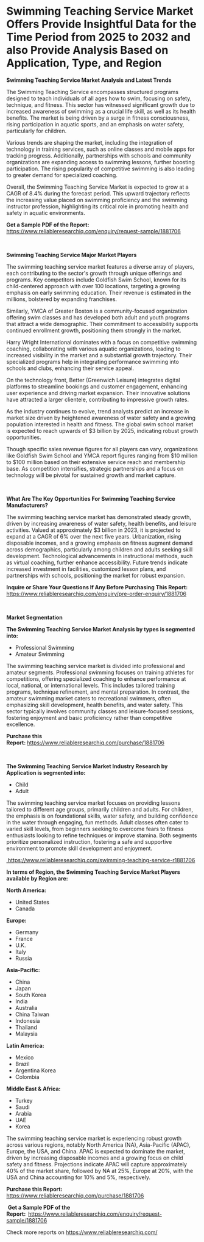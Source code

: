 <p><h1>Swimming Teaching Service Market Offers Provide Insightful Data for the Time Period from 2025 to 2032 and also Provide Analysis Based on Application, Type, and Region</h1></p><p><strong>Swimming Teaching Service Market Analysis and Latest Trends</strong></p>
<p><p>The Swimming Teaching Service encompasses structured programs designed to teach individuals of all ages how to swim, focusing on safety, technique, and fitness. This sector has witnessed significant growth due to increased awareness of swimming as a crucial life skill, as well as its health benefits. The market is being driven by a surge in fitness consciousness, rising participation in aquatic sports, and an emphasis on water safety, particularly for children.</p><p>Various trends are shaping the market, including the integration of technology in training services, such as online classes and mobile apps for tracking progress. Additionally, partnerships with schools and community organizations are expanding access to swimming lessons, further boosting participation. The rising popularity of competitive swimming is also leading to greater demand for specialized coaching. </p><p>Overall, the Swimming Teaching Service Market is expected to grow at a CAGR of 8.4% during the forecast period. This upward trajectory reflects the increasing value placed on swimming proficiency and the swimming instructor profession, highlighting its critical role in promoting health and safety in aquatic environments.</p></p>
<p><strong>Get a Sample PDF of the Report:&nbsp;</strong> <a href="https://www.reliableresearchiq.com/enquiry/request-sample/1881706?utm_campaign=3276&utm_medium=2&utm_source=Github&utm_content=ia&utm_term=11032025&utm_id=swimming-teaching-service">https://www.reliableresearchiq.com/enquiry/request-sample/1881706</a></p>
<p>&nbsp;</p>
<p><strong>Swimming Teaching Service Major Market Players</strong></p>
<p><p>The swimming teaching service market features a diverse array of players, each contributing to the sector's growth through unique offerings and programs. Key competitors include Goldfish Swim School, known for its child-centered approach with over 100 locations, targeting a growing emphasis on early swimming education. Their revenue is estimated in the millions, bolstered by expanding franchises. </p><p>Similarly, YMCA of Greater Boston is a community-focused organization offering swim classes and has developed both adult and youth programs that attract a wide demographic. Their commitment to accessibility supports continued enrollment growth, positioning them strongly in the market.</p><p>Harry Wright International dominates with a focus on competitive swimming coaching, collaborating with various aquatic organizations, leading to increased visibility in the market and a substantial growth trajectory. Their specialized programs help in integrating performance swimming into schools and clubs, enhancing their service appeal.</p><p>On the technology front, Better (Greenwich Leisure) integrates digital platforms to streamline bookings and customer engagement, enhancing user experience and driving market expansion. Their innovative solutions have attracted a larger clientele, contributing to impressive growth rates.</p><p>As the industry continues to evolve, trend analysts predict an increase in market size driven by heightened awareness of water safety and a growing population interested in health and fitness. The global swim school market is expected to reach upwards of $3 billion by 2025, indicating robust growth opportunities.</p><p>Though specific sales revenue figures for all players can vary, organizations like Goldfish Swim School and YMCA report figures ranging from $10 million to $100 million based on their extensive service reach and membership base. As competition intensifies, strategic partnerships and a focus on technology will be pivotal for sustained growth and market capture.</p></p>
<p>&nbsp;</p>
<p><strong>What Are The Key Opportunities For Swimming Teaching Service Manufacturers?</strong></p>
<p><p>The swimming teaching service market has demonstrated steady growth, driven by increasing awareness of water safety, health benefits, and leisure activities. Valued at approximately $3 billion in 2023, it is projected to expand at a CAGR of 6% over the next five years. Urbanization, rising disposable incomes, and a growing emphasis on fitness augment demand across demographics, particularly among children and adults seeking skill development. Technological advancements in instructional methods, such as virtual coaching, further enhance accessibility. Future trends indicate increased investment in facilities, customized lesson plans, and partnerships with schools, positioning the market for robust expansion.</p></p>
<p><strong>Inquire or Share Your Questions If Any Before Purchasing This Report:</strong> <a href="https://www.reliableresearchiq.com/enquiry/pre-order-enquiry/1881706?utm_campaign=3276&utm_medium=2&utm_source=Github&utm_content=ia&utm_term=11032025&utm_id=swimming-teaching-service">https://www.reliableresearchiq.com/enquiry/pre-order-enquiry/1881706</a></p>
<p>&nbsp;</p>
<p><strong>Market Segmentation</strong></p>
<p><strong>The Swimming Teaching Service Market Analysis by types is segmented into:</strong></p>
<p><ul><li>Professional Swimming</li><li>Amateur Swimming</li></ul></p>
<p><p>The swimming teaching service market is divided into professional and amateur segments. Professional swimming focuses on training athletes for competitions, offering specialized coaching to enhance performance at local, national, or international levels. This includes tailored training programs, technique refinement, and mental preparation. In contrast, the amateur swimming market caters to recreational swimmers, often emphasizing skill development, health benefits, and water safety. This sector typically involves community classes and leisure-focused sessions, fostering enjoyment and basic proficiency rather than competitive excellence.</p></p>
<p><strong>Purchase this Report:&nbsp;</strong><a href="https://www.reliableresearchiq.com/purchase/1881706?utm_campaign=3276&utm_medium=2&utm_source=Github&utm_content=ia&utm_term=11032025&utm_id=swimming-teaching-service">https://www.reliableresearchiq.com/purchase/1881706</a></p>
<p>&nbsp;</p>
<p><strong>The Swimming Teaching Service Market Industry Research by Application is segmented into:</strong></p>
<p><ul><li>Child</li><li>Adult</li></ul></p>
<p><p>The swimming teaching service market focuses on providing lessons tailored to different age groups, primarily children and adults. For children, the emphasis is on foundational skills, water safety, and building confidence in the water through engaging, fun methods. Adult classes often cater to varied skill levels, from beginners seeking to overcome fears to fitness enthusiasts looking to refine techniques or improve stamina. Both segments prioritize personalized instruction, fostering a safe and supportive environment to promote skill development and enjoyment.</p></p>
<p><a href="https://www.reliableresearchiq.com/swimming-teaching-service-r1881706?utm_campaign=3276&utm_medium=2&utm_source=Github&utm_content=ia&utm_term=11032025&utm_id=swimming-teaching-service">&nbsp;https://www.reliableresearchiq.com/swimming-teaching-service-r1881706</a></p>
<p><strong>In terms of Region, the Swimming Teaching Service Market Players available by Region are:</strong></p>
<p>
    <p> <strong> North America: </strong>
        <ul>
            <li>United States</li>
            <li>Canada</li>
        </ul>
        </p> 
    <p> <strong> Europe: </strong>
        <ul>
            <li>Germany</li>
            <li>France</li>
            <li>U.K.</li>
            <li>Italy</li>
            <li>Russia</li>
        </ul>
        </p> 
    <p> <strong> Asia-Pacific: </strong>
        <ul>
            <li>China</li>
            <li>Japan</li>
            <li>South Korea</li>
            <li>India</li>
            <li>Australia</li>
            <li>China Taiwan</li>
            <li>Indonesia</li>
            <li>Thailand</li>
            <li>Malaysia</li>
        </ul>
        </p> 
    <p> <strong> Latin America: </strong>
        <ul>
            <li>Mexico</li>
            <li>Brazil</li>
            <li>Argentina Korea</li>
            <li>Colombia</li>
        </ul>
        </p> 
    <p> <strong> Middle East & Africa: </strong>
        <ul>
            <li>Turkey</li>
            <li>Saudi</li>
            <li>Arabia</li>
            <li>UAE</li>
            <li>Korea</li>
        </ul>
    </p>
    </p>
<p><p>The swimming teaching service market is experiencing robust growth across various regions, notably North America (NA), Asia-Pacific (APAC), Europe, the USA, and China. APAC is expected to dominate the market, driven by increasing disposable incomes and a growing focus on child safety and fitness. Projections indicate APAC will capture approximately 40% of the market share, followed by NA at 25%, Europe at 20%, with the USA and China accounting for 10% and 5%, respectively.</p></p>
<p><strong>Purchase this Report: </strong><a href="https://www.reliableresearchiq.com/purchase/1881706?utm_campaign=3276&utm_medium=2&utm_source=Github&utm_content=ia&utm_term=11032025&utm_id=swimming-teaching-service">https://www.reliableresearchiq.com/purchase/1881706</a></p>
<p>&nbsp;<strong>Get a Sample PDF of the Report:&nbsp;&nbsp;</strong><a href="https://www.reliableresearchiq.com/enquiry/request-sample/1881706?utm_campaign=3276&utm_medium=2&utm_source=Github&utm_content=ia&utm_term=11032025&utm_id=swimming-teaching-service">https://www.reliableresearchiq.com/enquiry/request-sample/1881706</a></p>
<p><strong></strong></p>
<p>Check more reports on <a href="https://www.reliableresearchiq.com/?utm_campaign=3276&utm_medium=2&utm_source=Github&utm_content=ia&utm_term=11032025&utm_id=swimming-teaching-service">https://www.reliableresearchiq.com/</a></p>